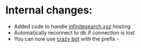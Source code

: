 # Internal changes:
- Added code to handle [infinitesearch.xyz](https://infinitesearch.xyz/) hosting
- Automatically reconnect to db if connection is lost
- You can now use [crazy bot](https://github.com/ImDaBigBoss/crazy-bot) with the prefix -